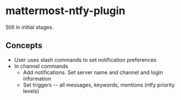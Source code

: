 # mattermost-ntfy-plugin

Still in initial stages.


## Concepts
 - User uses slash commands to set notification preferences 
 - In channel commands
   - Add notifications. Set server name and channel and login information
   - Set triggers -- all messages, keywords, mentions (ntfy priority levels)